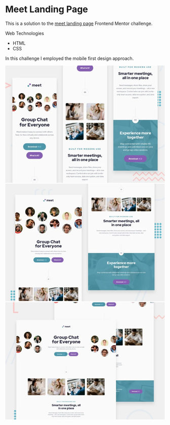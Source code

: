 # Meet Landing Page

This is a solution to the [meet landing page](https://www.frontendmentor.io/challenges/meet-landing-page-rbTDS6OUR) Frontend Mentor challenge.

Web Technologies

- HTML
- CSS

In this challenge I employed the mobile first design approach.

![Desktop Design](./guide/mobile.webp)
![Desktop Design](./guide/tablet.webp)
![Desktop Design](./guide/desktop.webp)